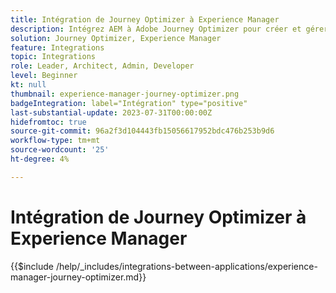 ```yaml
---
title: Intégration de Journey Optimizer à Experience Manager
description: Intégrez AEM à Adobe Journey Optimizer pour créer et gérer des parcours client.
solution: Journey Optimizer, Experience Manager
feature: Integrations
topic: Integrations
role: Leader, Architect, Admin, Developer
level: Beginner
kt: null
thumbnail: experience-manager-journey-optimizer.png
badgeIntegration: label="Intégration" type="positive"
last-substantial-update: 2023-07-31T00:00:00Z
hidefromtoc: true
source-git-commit: 96a2f3d104443fb15056617952bdc476b253b9d6
workflow-type: tm+mt
source-wordcount: '25'
ht-degree: 4%

---
```



# Intégration de Journey Optimizer à Experience Manager

{{$include /help/_includes/integrations-between-applications/experience-manager-journey-optimizer.md}}
